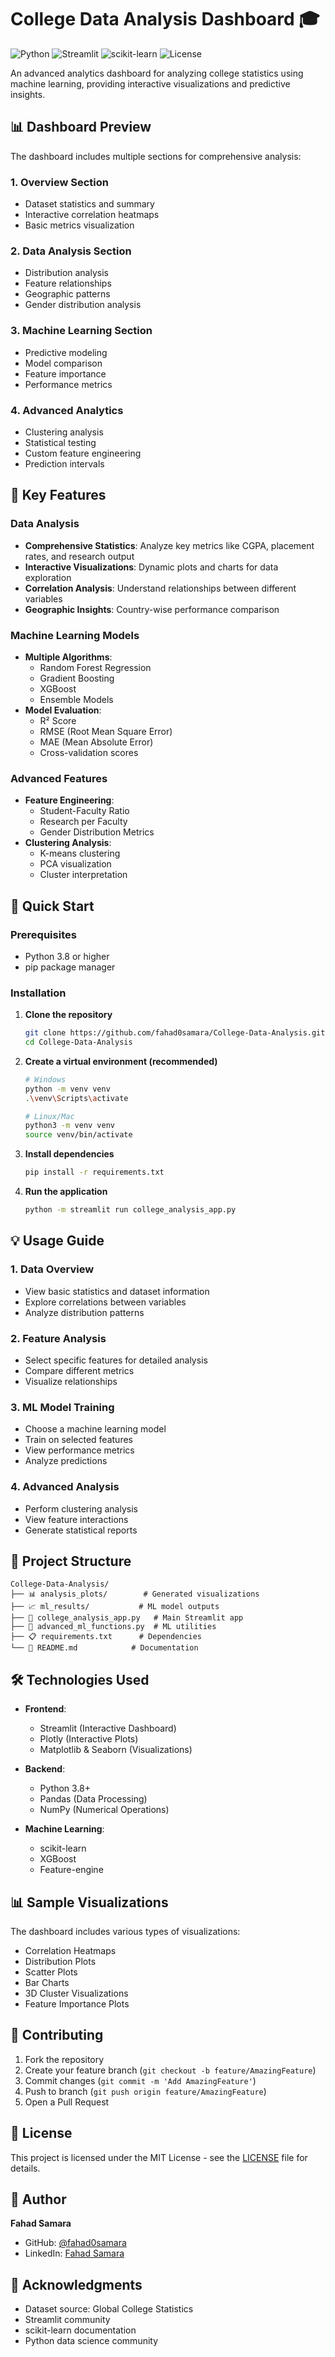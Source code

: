 # College Data Analysis Dashboard 🎓

![Python](https://img.shields.io/badge/Python-3.8%2B-blue)
![Streamlit](https://img.shields.io/badge/Streamlit-1.0%2B-red)
![scikit-learn](https://img.shields.io/badge/scikit--learn-Latest-green)
![License](https://img.shields.io/badge/License-MIT-yellow)

An advanced analytics dashboard for analyzing college statistics using machine learning, providing interactive visualizations and predictive insights.

## 📊 Dashboard Preview

The dashboard includes multiple sections for comprehensive analysis:

### 1. Overview Section
- Dataset statistics and summary
- Interactive correlation heatmaps
- Basic metrics visualization

### 2. Data Analysis Section
- Distribution analysis
- Feature relationships
- Geographic patterns
- Gender distribution analysis

### 3. Machine Learning Section
- Predictive modeling
- Model comparison
- Feature importance
- Performance metrics

### 4. Advanced Analytics
- Clustering analysis
- Statistical testing
- Custom feature engineering
- Prediction intervals

## 🎯 Key Features

### Data Analysis
- **Comprehensive Statistics**: Analyze key metrics like CGPA, placement rates, and research output
- **Interactive Visualizations**: Dynamic plots and charts for data exploration
- **Correlation Analysis**: Understand relationships between different variables
- **Geographic Insights**: Country-wise performance comparison

### Machine Learning Models
- **Multiple Algorithms**:
  - Random Forest Regression
  - Gradient Boosting
  - XGBoost
  - Ensemble Models
- **Model Evaluation**:
  - R² Score
  - RMSE (Root Mean Square Error)
  - MAE (Mean Absolute Error)
  - Cross-validation scores

### Advanced Features
- **Feature Engineering**:
  - Student-Faculty Ratio
  - Research per Faculty
  - Gender Distribution Metrics
- **Clustering Analysis**:
  - K-means clustering
  - PCA visualization
  - Cluster interpretation

## 🚀 Quick Start

### Prerequisites
- Python 3.8 or higher
- pip package manager

### Installation

1. **Clone the repository**
   ```bash
   git clone https://github.com/fahad0samara/College-Data-Analysis.git
   cd College-Data-Analysis
   ```

2. **Create a virtual environment (recommended)**
   ```bash
   # Windows
   python -m venv venv
   .\venv\Scripts\activate

   # Linux/Mac
   python3 -m venv venv
   source venv/bin/activate
   ```

3. **Install dependencies**
   ```bash
   pip install -r requirements.txt
   ```

4. **Run the application**
   ```bash
   python -m streamlit run college_analysis_app.py
   ```

## 💡 Usage Guide

### 1. Data Overview
- View basic statistics and dataset information
- Explore correlations between variables
- Analyze distribution patterns

### 2. Feature Analysis
- Select specific features for detailed analysis
- Compare different metrics
- Visualize relationships

### 3. ML Model Training
- Choose a machine learning model
- Train on selected features
- View performance metrics
- Analyze predictions

### 4. Advanced Analysis
- Perform clustering analysis
- View feature interactions
- Generate statistical reports

## 📁 Project Structure

```
College-Data-Analysis/
├── 📊 analysis_plots/        # Generated visualizations
├── 📈 ml_results/           # ML model outputs
├── 📝 college_analysis_app.py   # Main Streamlit app
├── 🔧 advanced_ml_functions.py  # ML utilities
├── 📋 requirements.txt      # Dependencies
└── 📖 README.md            # Documentation
```

## 🛠️ Technologies Used

- **Frontend**: 
  - Streamlit (Interactive Dashboard)
  - Plotly (Interactive Plots)
  - Matplotlib & Seaborn (Visualizations)

- **Backend**:
  - Python 3.8+
  - Pandas (Data Processing)
  - NumPy (Numerical Operations)

- **Machine Learning**:
  - scikit-learn
  - XGBoost
  - Feature-engine

## 📊 Sample Visualizations

The dashboard includes various types of visualizations:
- Correlation Heatmaps
- Distribution Plots
- Scatter Plots
- Bar Charts
- 3D Cluster Visualizations
- Feature Importance Plots

## 🤝 Contributing

1. Fork the repository
2. Create your feature branch (`git checkout -b feature/AmazingFeature`)
3. Commit changes (`git commit -m 'Add AmazingFeature'`)
4. Push to branch (`git push origin feature/AmazingFeature`)
5. Open a Pull Request

## 📝 License

This project is licensed under the MIT License - see the [LICENSE](LICENSE) file for details.

## 👤 Author

**Fahad Samara**
- GitHub: [@fahad0samara](https://github.com/fahad0samara)
- LinkedIn: [Fahad Samara](https://linkedin.com/in/fahad-samara)

## 🌟 Acknowledgments

- Dataset source: Global College Statistics
- Streamlit community
- scikit-learn documentation
- Python data science community
